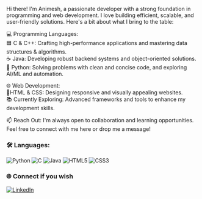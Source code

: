 Hi there! I'm Animesh, a passionate developer with a strong foundation in programming and web development. I love building efficient, scalable, and user-friendly solutions. Here's a bit about what I bring to the table:

💻 Programming Languages: <br>
🟦 C & C++: Crafting high-performance applications and mastering data structures & algorithms. <br>
☕ Java: Developing robust backend systems and object-oriented solutions. <br>
🐍 Python: Solving problems with clean and concise code, and exploring AI/ML and automation.

🌐 Web Development: <br>
🌟HTML & CSS: Designing responsive and visually appealing websites. <br>
📚 Currently Exploring: Advanced frameworks and tools to enhance my development skills.

📫 Reach Out: I'm always open to collaboration and learning opportunities. Feel free to connect with me here or drop me a message!

### 🛠️ Languages:
<p>
  <img alt="Python" src="https://img.shields.io/badge/-Python-blue?style=for-the-badge&logo=python&logoColor=white"/>
  <img alt="C" src="https://img.shields.io/badge/-C-A8B9CC?style=for-the-badge&logo=c&logoColor=white"/>
  <img alt="Java" src="https://img.shields.io/badge/-Java-007396?style=for-the-badge&logo=java&logoColor=white"/>
  <img alt="HTML5" src="https://img.shields.io/badge/-HTML-E34F26?style=for-the-badge&logo=html5&logoColor=white"/>
  <img alt="CSS3" src="https://img.shields.io/badge/-CSS-1572B6?style=for-the-badge&logo=css3&logoColor=white"/>
</p>

### 🌐 Connect if you wish
<p>
  <a href="https://www.linkedin.com/in/animesh-mondal-b8102728b/"/><img alt="LinkedIn" src="https://img.shields.io/badge/-LinkedIn-0077B5?style=for-the-badge&logo=linkedin&logoColor=white"/></a>
</p>
